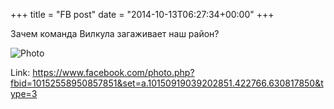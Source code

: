 +++
title = "FB post"
date = "2014-10-13T06:27:34+00:00"
+++

Зачем команда Вилкула загаживает наш район?

![Photo](https://scontent.xx.fbcdn.net/v/t1.0-0/s130x130/1902071_10152558950857851_4782889933948861346_n.jpg?oh=d38fe1319632521e4e4bfb454ef2358a&oe=596584C0)


Link: https://www.facebook.com/photo.php?fbid=10152558950857851&set=a.10150919039202851.422766.630817850&type=3
